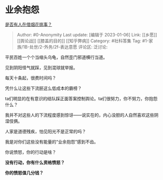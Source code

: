 # 业余抱怨
[是否有人在借烟花挑事？](https://www.zhihu.com/question/576552814/answer/2831565192)

> Author: #0-Anonymity
> Last update: [编辑于 2023-01-06]
> Link: [[乡愿]] [[舆论战]] [[膝盖的目的]] [[知乎弊病]]
> Category: #社科答集
> Tag: #1-家族/1B-处世/2-外务/2f-表达意愿
> 评论区:
> 泛讨论:

平民百姓一个个当缩头乌龟，自然歪门邪道横行当道。

见到阴阳怪气就踩，见到混球就举报。

每天十条起，很费时间吗？

凭什么让这些下流胚这么低成本的霸榜？

ta们明显的在有意识的结队踩正面答案控制舆论。ta们很努力，你不努力，你抱怨什么？

我并不对这些人的下流程度感到惊讶——说实在的，内心没胆的人自然喜欢这些阴湿伎俩。

人家是道德残疾，怕见阳光不是正常的吗？

我是对你们这些没有能量的“业余抱怨”感到不齿。

你说愤怒，你的行动是啥？

**没有行动，你有什么资格愤怒？**

**你的愤怒值几分钱？**
